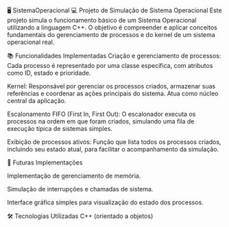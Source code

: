 🖥️ SistemaOperacional
💻 Projeto de Simulação de Sistema Operacional
Este projeto simula o funcionamento básico de um Sistema Operacional utilizando a linguagem C++. O objetivo é compreender e aplicar conceitos fundamentais do gerenciamento de processos e do kernel de um sistema operacional real.

📚 Funcionalidades Implementadas
Criação e gerenciamento de processos:
Cada processo é representado por uma classe específica, com atributos como ID, estado e prioridade.

Kernel:
Responsável por gerenciar os processos criados, armazenar suas referências e coordenar as ações principais do sistema. Atua como núcleo central da aplicação.

Escalonamento FIFO (First In, First Out):
O escalonador executa os processos na ordem em que foram criados, simulando uma fila de execução típica de sistemas simples.

Exibição de processos ativos:
Função que lista todos os processos criados, incluindo seu estado atual, para facilitar o acompanhamento da simulação.

🚀 Futuras Implementações

Implementação de gerenciamento de memória.

Simulação de interrupções e chamadas de sistema.

Interface gráfica simples para visualização do estado dos processos.

🛠️ Tecnologias Utilizadas
C++ (orientado a objetos)
